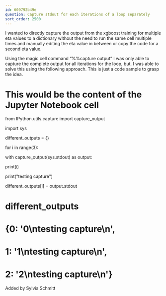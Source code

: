 ```yaml
---
id: 609792b49e
question: Capture stdout for each iterations of a loop separately
sort_order: 2500
---
```


I wanted to directly capture the output from the xgboost training for multiple eta values to a dictionary without the need to run the same cell multiple times and manually editing the eta value in between or copy the code for a second eta value.

Using the magic cell command “%%capture output” I was only able to capture the complete output for all iterations for the loop, but. I was able to solve this using the following approach. This is just a code sample to grasp the idea.

# This would be the content of the Jupyter Notebook cell

from IPython.utils.capture import capture_output

import sys

different_outputs = {}

for i in range(3):

with capture_output(sys.stdout) as output:

print(i)

print("testing capture")

different_outputs[i] = output.stdout

# different_outputs

# {0: '0\ntesting capture\n',

#  1: '1\ntesting capture\n',

#  2: '2\ntesting capture\n'}

Added by Sylvia Schmitt

